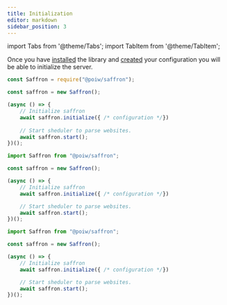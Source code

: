 ```yaml
---
title: Initialization
editor: markdown
sidebar_position: 3
---
```


import Tabs from '@theme/Tabs';
import TabItem from '@theme/TabItem';

Once you have [installed](02_installation.md) the library and [created](04_configuration.md) your configuration
you will be able to initialize the server.

<Tabs groupdId="lang">
<TabItem value="commonjs" label="CommonJS">

```js
const Saffron = require("@poiw/saffron");

const saffron = new Saffron();

(async () => {
    // Initialize saffron
    await saffron.initialize({ /* configuration */})
    
    // Start sheduler to parse websites.
    await saffron.start();
})();
```

</TabItem>
<TabItem value="esmodules" label="ES modules">

```js
import Saffron from "@poiw/saffron";

const saffron = new Saffron();

(async () => {
    // Initialize saffron
    await saffron.initialize({ /* configuration */})

    // Start sheduler to parse websites.
    await saffron.start();
})();
```

</TabItem>
<TabItem value="typescript" label="TypeScript">

```ts
import Saffron from "@poiw/saffron";

const saffron = new Saffron();

(async () => {
    // Initialize saffron
    await saffron.initialize({ /* configuration */})

    // Start sheduler to parse websites.
    await saffron.start();
})();
```

</TabItem>
</Tabs>
